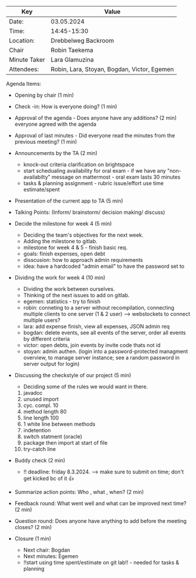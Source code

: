 
| Key          | Value                                       |
|--------------|---------------------------------------------|
| Date:        | 03.05.2024                                  |
| Time:        | 14:45-15:30                                 |
| Location:    | Drebbelweg Backroom                         |
| Chair        | Robin Taekema                               |
| Minute Taker | Lara Glamuzina                              |
| Attendees:   | Robin, Lara, Stoyan, Bogdan, Victor, Egemen |

Agenda Items:
- Opening by chair (1 min)
- Check -in: How is everyone doing? (1 min)
- Approval of the agenda - Does anyone have any additions? (2 min)
  everyone agreed with the agenda

- Approval of last minutes - Did everyone read the minutes from the previous meeting? (1 min)
- Announcements by the TA (2 min)

  + knock-out criteria clarification on brightspace
  + start schedualing availability for oral exam - if we have any "non-availabilty" message on mattermost - oral exam lasts 30 minutes
  + tasks & planning assignment - rubric issue/effort use time estimate/spent

- Presentation of the current app to TA (5 min)
- Talking Points: (Inform/ brainstorm/ decision making/ discuss)


- Decide the milestone for week 4 (5 min)
  - Deciding the team's objectives for the next week.
  - Adding the milestone to gitlab.

  + milestone for week 4 & 5 - finish basic req.
  + goals: finish expenses, open debt
  + disscusion: how to approach admin requirements
  + idea: have a hardcoded "admin email" to have the password set to


- Dividing the work for week 4 (10 min)
  - Dividing the work between ourselves.
  - Thinking of the next issues to add on gitlab.

  + egemen: statistics - try to finish
  + robin: conneting to a server without recompilation, connecting multiple clients to one server (1 & 2 user)
         --> webstockets to connect multiple users?
  + lara: add expense finish, view all expenses, JSON admin req
  + bogdan: delete events, see all events of the server, order all events by different criteria
  + victor: open debts, join events by invite code thats not id 
  + stoyan: admin authen. (login into a password-protected managment overview, to manage server instance; see a random password in server output for login) 

- Discussing the checkstyle of our project (5 min)
  - Deciding some of the rules we would want in there.
  1. javadoc 
  2. unused import
  3. cyc. compl. 10
  4. method length 80
  5. line length 100
  6. 1 white line between methods
  7. indetention
  8. switch statment (oracle)
  9. package then import at start of file
  10. try-catch line

- Buddy check (2 min)
  + !! deadline: friday 8.3.2024. --> make sure to submit on time; don't get kicked bc of it 👍

- Summarize action points: Who , what , when? (2 min)
- Feedback round: What went well and what can be improved next time? (2 min)
- Question round: Does anyone have anything to add before the meeting closes? (2 min)
- Closure (1 min)

  + Next chair: Bogdan
  + Next minutes: Egemen
  + !!start using time spent/estimate on git lab!! - needed for tasks & planning